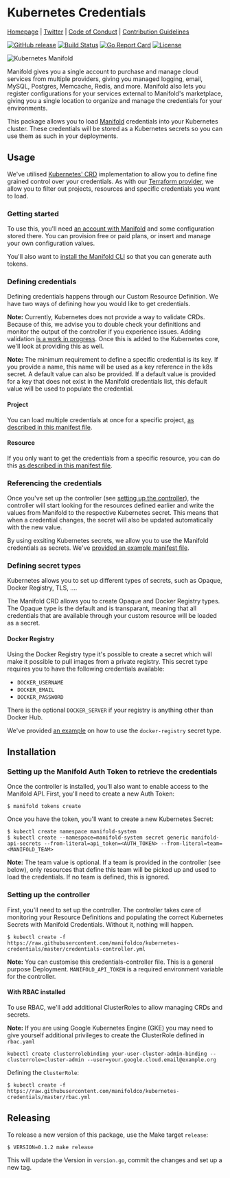 # Kubernetes Credentials

[Homepage](https://manifold.co) |
[Twitter](https://twitter.com/manifoldco) |
[Code of Conduct](./.github/CODE_OF_CONDUCT.md) |
[Contribution Guidelines](./.github/CONTRIBUTING.md)

[![GitHub release](https://img.shields.io/github/tag/manifoldco/kubernetes-credentials.svg?label=latest)](https://github.com/manifoldco/kubernetes-credentials/releases)
[![Build Status](https://travis-ci.org/manifoldco/kubernetes-credentials.svg?branch=master)](https://travis-ci.org/manifoldco/kubernetes-credentials)
[![Go Report Card](https://goreportcard.com/badge/github.com/manifoldco/kubernetes-credentials)](https://goreportcard.com/report/github.com/manifoldco/kubernetes-credentials)
[![License](https://img.shields.io/badge/license-BSD-blue.svg)](./LICENSE)

![Kubernetes Manifold](./banner.png)

Manifold gives you a single account to purchase and manage cloud services from
multiple providers, giving you managed logging, email, MySQL, Postgres,
Memcache, Redis, and more. Manifold also lets you register configurations for
your services external to Manifold's marketplace, giving you a single location
to organize and manage the credentials for your environments.

This package allows you to load [Manifold](https://www.manifold.co/) credentials
into your Kubernetes cluster. These credentials will be stored as a Kubernetes
secrets so you can use them as such in your deployments.

## Usage

We've utilised [Kubernetes' CRD](https://kubernetes.io/docs/concepts/api-extension/custom-resources/)
implementation to allow you to define fine grained control over your
credentials. As with our [Terraform provider](https://github.com/manifoldco/terraform-provider-manifold/),
we allow you to filter out projects, resources and specific credentials you want
to load.

### Getting started

To use this, you'll need [an account with
Manifold]((https://dashboard.manifold.co/register)) and some configuration
stored there. You can provision free or paid plans, or insert and manage your
own configuration values.

You'll also want to [install the Manifold CLI](https://www.manifold.co/cli)
so that you can generate auth tokens.

### Defining credentials

Defining credentials happens through our Custom Resource Definition. We have
two ways of defining how you would like to get credentials.

**Note:** Currently, Kubernetes does not provide a way to validate CRDs. Because
of this, we advise you to double check your definitions and monitor the output
of the controller if you experience issues. Adding validation
[is a work in progress](https://github.com/kubernetes/community/pull/708). Once
this is added to the Kubernetes core, we'll look at providing this as well.

**Note:** The minimum requirement to define a specific credential is its key.
If you provide a name, this name will be used as a key reference in the k8s
secret. A default value can also be provided. If a default value is provided for
a key that does not exist in the Manifold credentials list, this default value
will be used to populate the credential.

#### Project

You can load multiple credentials at once for a specific project, [as described
in this manifest file](_examples/project/manifest.yml).

#### Resource

If you only want to get the credentials from a specific resource, you can do
this [as described in this manifest file](_examples/resource/manifest.yml).

### Referencing the credentials

Once you've set up the controller (see [setting up the controller](#setting-up-the-controller)),
the controller will start looking for the resources defined earlier and write
the values from Manifold to the respective Kubernetes secret. This means that
when a credential changes, the secret will also be updated automatically with
the new value.

By using exsiting Kubernetes secrets, we allow you to use the Manifold
credentials as secrets. We've [provided an example manifest file](_examples/secrets-usage/manifest.yml).

### Defining secret types

Kubernetes allows you to set up different types of secrets, such as Opaque,
Docker Registry, TLS, ….

The Manifold CRD allows you to create Opaque and Docker Registry types. The
Opaque type is the default and is transparant, meaning that all credentials
that are available through your custom resource will be loaded as a secret.

#### Docker Registry

Using the Docker Registry type it's possible to create a secret which will make
it possible to pull images from a private registry. This secret type requires
you to have the following credentials available:

- `DOCKER_USERNAME`
- `DOCKER_EMAIL`
- `DOCKER_PASSWORD`

There is the optional `DOCKER_SERVER` if your registry is anything other than
Docker Hub.

We've provided [an example](_examples/docker-registry/manifest.yml) on how to use the `docker-registry` secret type.

## Installation

### Setting up the Manifold Auth Token to retrieve the credentials

Once the controller is installed, you'll also want to enable access to the
Manifold API. First, you'll need to create a new Auth Token:

```
$ manifold tokens create
```

Once you have the token, you'll want to create a new Kubernetes Secret:

```
$ kubectl create namespace manifold-system
$ kubectl create --namespace=manifold-system secret generic manifold-api-secrets --from-literal=api_token=<AUTH_TOKEN> --from-literal=team=<MANIFOLD_TEAM>
```

**Note:** The team value is optional. If a team is provided in the controller
(see below), only resources that define this team will be picked up and used
to load the credentials. If no team is defined, this is ignored.

### Setting up the controller

First, you'll need to set up the controller. The controller takes care of
monitoring your Resource Definitions and populating the correct Kubernetes
Secrets with Manifold Credentials. Without it, nothing will happen.

```
$ kubectl create -f https://raw.githubusercontent.com/manifoldco/kubernetes-credentials/master/credentials-controller.yml
```

**Note:** You can customise this credentials-controller file. This is a general
purpose Deployment. `MANIFOLD_API_TOKEN` is a required environment variable for
the controller.

#### With RBAC installed

To use RBAC, we'll add additional ClusterRoles to allow managing CRDs and
secrets.

**Note:** If you are using Google Kubernetes Engine (GKE) you may need to give
yourself additional privileges to create the ClusterRole defined in `rbac.yaml`

```
kubectl create clusterrolebinding your-user-cluster-admin-binding --clusterrole=cluster-admin --user=your.google.cloud.email@example.org
```

Defining the `ClusterRole`:
```
$ kubectl create -f https://raw.githubusercontent.com/manifoldco/kubernetes-credentials/master/rbac.yml
```

## Releasing

To release a new version of this package, use the Make target `release`:

```
$ VERSION=0.1.2 make release
```

This will update the Version in `version.go`, commit the changes and set up a
new tag.
